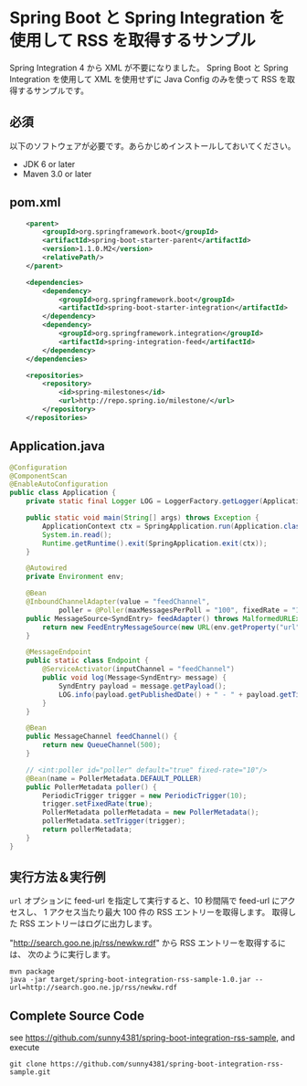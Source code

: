 # Spring Boot と Spring Integration を使用して RSS を取得するサンプル

Spring Integration 4 から XML が不要になりました。
Spring Boot と Spring Integration を使用して XML を使用せずに Java Config のみを使って RSS を取得するサンプルです。

## 必須

以下のソフトウェアが必要です。あらかじめインストールしておいてください。

* JDK 6 or later
* Maven 3.0 or later

## pom.xml

```xml:pom.xml
    <parent>
        <groupId>org.springframework.boot</groupId>
        <artifactId>spring-boot-starter-parent</artifactId>
        <version>1.1.0.M2</version>
        <relativePath/>
    </parent>

    <dependencies>
        <dependency>
            <groupId>org.springframework.boot</groupId>
            <artifactId>spring-boot-starter-integration</artifactId>
        </dependency>
        <dependency>
            <groupId>org.springframework.integration</groupId>
            <artifactId>spring-integration-feed</artifactId>
        </dependency>
    </dependencies>

    <repositories>
        <repository>
            <id>spring-milestones</id>
            <url>http://repo.spring.io/milestone/</url>
        </repository>
    </repositories>
```

## Application.java

```java:Application.java
@Configuration
@ComponentScan
@EnableAutoConfiguration
public class Application {
	private static final Logger LOG = LoggerFactory.getLogger(Application.class);

	public static void main(String[] args) throws Exception {
		ApplicationContext ctx = SpringApplication.run(Application.class, args);
		System.in.read();
		Runtime.getRuntime().exit(SpringApplication.exit(ctx));
	}

	@Autowired
	private Environment env;

	@Bean
	@InboundChannelAdapter(value = "feedChannel",
			poller = @Poller(maxMessagesPerPoll = "100", fixedRate = "10000"))
	public MessageSource<SyndEntry> feedAdapter() throws MalformedURLException {
		return new FeedEntryMessageSource(new URL(env.getProperty("url")), "feedAdapter");
	}

	@MessageEndpoint
	public static class Endpoint {
		@ServiceActivator(inputChannel = "feedChannel")
		public void log(Message<SyndEntry> message) {
			SyndEntry payload = message.getPayload();
			LOG.info(payload.getPublishedDate() + " - " + payload.getTitle());
		}
	}

	@Bean
	public MessageChannel feedChannel() {
		return new QueueChannel(500);
	}

	// <int:poller id="poller" default="true" fixed-rate="10"/>
	@Bean(name = PollerMetadata.DEFAULT_POLLER)
	public PollerMetadata poller() {
		PeriodicTrigger trigger = new PeriodicTrigger(10);
		trigger.setFixedRate(true);
		PollerMetadata pollerMetadata = new PollerMetadata();
		pollerMetadata.setTrigger(trigger);
		return pollerMetadata;
	}
}
```

## 実行方法＆実行例

`url` オプションに feed-url を指定して実行すると、10 秒間隔で feed-url にアクセスし、
1 アクセス当たり最大 100 件の RSS エントリーを取得します。
取得した RSS エントリーはログに出力します。

"http://search.goo.ne.jp/rss/newkw.rdf" から RSS エントリーを取得するには、
次のように実行します。

```実行例
mvn package
java -jar target/spring-boot-integration-rss-sample-1.0.jar --url=http://search.goo.ne.jp/rss/newkw.rdf
```

## Complete Source Code

see https://github.com/sunny4381/spring-boot-integration-rss-sample, and execute

```
git clone https://github.com/sunny4381/spring-boot-integration-rss-sample.git
```
